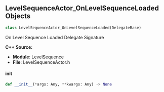 ## LevelSequenceActor_OnLevelSequenceLoaded Objects

```python
class LevelSequenceActor_OnLevelSequenceLoaded(DelegateBase)
```

On Level Sequence Loaded  Delegate Signature

**C++ Source:**

- **Module**: LevelSequence
- **File**: LevelSequenceActor.h

<a id="unreal.LevelSequenceActor_OnLevelSequenceLoaded.__init__"></a>

#### __init__

```python
def __init__(*args: Any, **kwargs: Any) -> None
```

<a id="unreal.OnLevelSequencePlayerCameraCutEvent"></a>